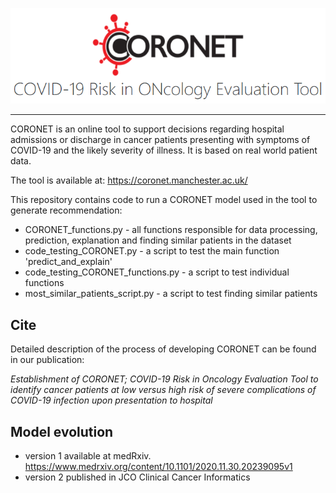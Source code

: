 ![coronet_front_logo.PNG](/coronet_front_logo.PNG)

------

CORONET is an online tool to support decisions regarding hospital admissions or discharge in cancer patients presenting with symptoms of COVID-19 and the likely severity of illness. It is based on real world patient data.

The tool is available at:
https://coronet.manchester.ac.uk/

This repository contains code to run a CORONET model used in the tool to generate recommendation:
- CORONET_functions.py - all functions responsible for data processing, prediction, explanation and finding similar patients in the dataset
- code_testing_CORONET.py - a script to test the main function 'predict_and_explain'
- code_testing_CORONET_functions.py - a script to test individual functions
- most_similar_patients_script.py - a script to test finding similar patients


## Cite
Detailed description of the process of developing CORONET can be found in our publication:

*Establishment of CORONET; COVID-19 Risk in Oncology Evaluation Tool to identify cancer patients at low versus high risk of severe complications of COVID-19 infection upon presentation to hospital*



## Model evolution
- version 1 available at medRxiv. https://www.medrxiv.org/content/10.1101/2020.11.30.20239095v1
- version 2 published in JCO Clinical Cancer Informatics


